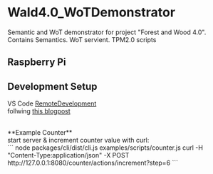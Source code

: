 # Wald4.0_WoTDemonstrator
Semantic and WoT demonstrator for project "Forest and Wood 4.0". Contains Semantics. WoT servient. TPM2.0 scripts

## Raspberry Pi

## Development Setup

VS Code [RemoteDevelopment](https://marketplace.visualstudio.com/items?itemName=ms-vscode-remote.vscode-remote-extensionpack)
<br>
follwing [this blogpost](https://pythononpow.medium.com/remote-development-on-a-raspberry-pi-with-ssh-and-vscode-a23388e24bc7)


<br>
**Example Counter**<br>
start server & increment counter value with curl:<br>
```
node packages/cli/dist/cli.js examples/scripts/counter.js
curl -H "Content-Type:application/json" -X POST http://127.0.0.1:8080/counter/actions/increment?step=6
```
<br>

